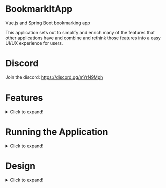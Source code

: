 # BookmarkItApp
Vue.js and Spring Boot bookmarking app

This application sets out to simplify and enrich many of the features that other applications 
have and combine and rethink those features into a easy UI/UX experience for users.

# Discord
Join the discord: https://discord.gg/mYrN9Mph

# Features 
<details>
  <summary>Click to expand!</summary>

## Easy Searching
For example when the user arrives to the page they will have a search bar that is right at the top ready for user to immediately begin doing
full context page searches. 

## Quick Reference
This section shows the bookmarks that are frequently referenced. 

## Team Knowledgebase
In this section the bookmarks become the welcome page for new member to share team knowledge that is relevant to the team.

## RSS Feed from bookmarked sites
Many of the sites a user bookmarks they may also want an RSS feed from, this solves two problems at once.

## Reading list
A hit list of read laters. 

## And more to come!
</details>

# Running the Application 
<details>
  <summary>Click to expand!</summary>

Docker: 
```
docker compose up
```

On the commandline: 
````
cd client; npm run serve
# create a new tab/terminal
cd server; ./gradlew bootRun
````

default user: 
`user:user password:password`

</details>

# Design
<details>
  <summary>Click to expand!</summary>

![Design](client/public/BookMarkItDesign.png "Design")
</details>
